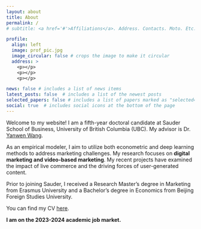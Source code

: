 ```yaml
---
layout: about
title: About
permalink: /
# subtitle: <a href='#'>Affiliations</a>. Address. Contacts. Moto. Etc.

profile:
  align: left
  image: prof_pic.jpg
  image_circular: false # crops the image to make it circular
  address: >
    <p></p>
    <p></p>
    <p></p>

news: false # includes a list of news items
latest_posts: false  # includes a list of the newest posts
selected_papers: false # includes a list of papers marked as "selected={true}"
social: true  # includes social icons at the bottom of the page
---
```

Welcome to my website! I am a fifth-year doctoral candidate at Sauder School of Business, University of British Columbia (UBC). My advisor is Dr. [Yanwen Wang](https://www.sauder.ubc.ca/people/yanwen-wang).

As an empirical modeler, I aim to utilize both econometric and deep learning methods to address marketing challenges. My research focuses on **digital marketing and video-based marketing**. My recent projects have examined the impact of live commerce and the driving forces of user-generated content.

Prior to joining Sauder, I received a Research Master’s degree in Marketing from Erasmus University and a Bachelor’s degree in Economics from Beijing Foreign Studies University.

You can find my CV [here](https://www.dropbox.com/s/mzzigg5xpp88xcv/resume_Zining_Wang_UBC_20230504.pdf?dl=0).

**I am on the 2023-2024 academic job market.**
